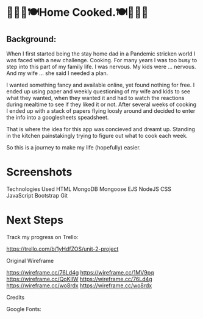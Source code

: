 👩🏼‍🍳🍽Home Cooked.🍽👩🏼‍🍳
============
Background:
-----------
When I first started being the stay home dad in a Pandemic stricken world I was faced with a new challenge. Cooking. For many years I was too busy to step into this part of my family life. I was nervous. My kids were ... nervous.  And my wife ... she said I needed a plan.

I wanted something fancy and available online, yet found nothing for free. I ended up using paper and weekly questioning of my wife and kids to see what they wanted, when they wanted it and had to watch the reactions during mealtime to see if they liked it or not. After several weeks of cooking I ended up with a stack of papers flying loosly around and decided to enter the info into a googlesheets speadsheet. 

That is where the idea for this app was concieved and dreamt up. Standing in the kitchen painstakingly trying to figure out what to cook each week.

So this is a journey to make my life (hopefully) easier.





Screenshots
===========

Technologies Used
HTML
MongoDB
Mongoose
EJS
NodeJS
CSS
JavaScript
Bootstrap
Git

Next Steps
==========
Track my progress on Trello: 

https://trello.com/b/1yHdfZOS/unit-2-project

Original Wireframe

https://wireframe.cc/76Ld4g
https://wireframe.cc/1MV9pq
https://wireframe.cc/QoKlIW
https://wireframe.cc/76Ld4g
https://wireframe.cc/wo8rdx
https://wireframe.cc/wo8rdx

Credits

Google Fonts: 